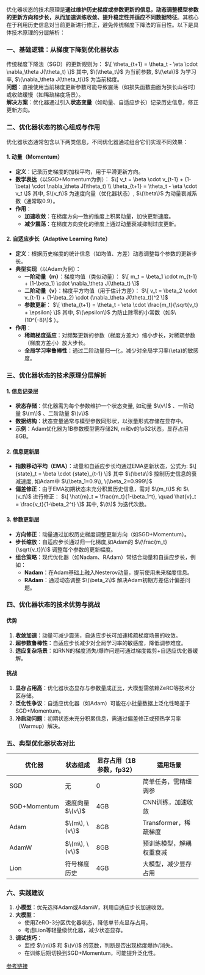优化器状态的技术原理是**通过维护历史梯度或参数更新的信息，动态调整模型参数的更新方向和步长，从而加速训练收敛、提升稳定性并适应不同数据特征**。其核心在于利用历史信息对当前更新进行修正，避免传统梯度下降法的盲目性。以下是具体技术原理的分层解析：

### **一、基础逻辑：从梯度下降到优化器状态**
传统梯度下降法（SGD）的更新规则为：
$\[
\theta_{t+1} = \theta_t - \eta \cdot \nabla_\theta J(\theta_t)
\]$
其中, $\(\theta_t\)$ 为当前参数, $\(\eta\)$ 为学习率, $\(\nabla_\theta J(\theta_t)\)$ 为当前梯度。  
**问题**：直接使用当前梯度更新参数可能导致震荡（如损失函数曲面为狭长山谷时）或收敛缓慢（如稀疏梯度场景）。  
**解决方案**：优化器通过引入**状态变量**（如动量、自适应步长）记录历史信息，修正更新方向。

### **二、优化器状态的核心组成与作用**
优化器状态通常包含以下两类信息，不同优化器通过组合它们实现不同效果：

#### **1. 动量（Momentum）**
- **定义**：记录历史梯度的加权平均，用于平滑更新方向。
- **数学表达**（以SGD+Momentum为例）：
  $\[
  v_t = \beta \cdot v_{t-1} + (1-\beta) \cdot \nabla_\theta J(\theta_t) \\
  \theta_{t+1} = \theta_t - \eta \cdot v_t
  \]$
  其中, $\(v_t\)$ 为速度向量（优化器状态）, $\(\beta\)$ 为动量衰减系数（通常取0.9）。
- **作用**：
  - **加速收敛**：在梯度方向一致的维度上积累动量，加快更新速度。
  - **减少震荡**：在梯度方向变化的维度上通过动量衰减抑制过度更新。

#### **2. 自适应步长（Adaptive Learning Rate）**
- **定义**：根据历史梯度的统计信息（如均值、方差）动态调整每个参数的更新步长。
- **典型实现**（以Adam为例）：
  - **一阶动量（m）**：梯度均值（类似动量）：
    $\[
    m_t = \beta_1 \cdot m_{t-1} + (1-\beta_1) \cdot \nabla_\theta J(\theta_t)
    \]$
  - **二阶动量（v）**：梯度平方均值（用于估计方差）：
    $\[
    v_t = \beta_2 \cdot v_{t-1} + (1-\beta_2) \cdot (\nabla_\theta J(\theta_t))^2
    \]$
  - **参数更新**：
    $\[
    \theta_{t+1} = \theta_t - \eta \cdot \frac{m_t}{\sqrt{v_t} + \epsilon}
    \]$
    其中, $\(\epsilon\)$ 为防止除零的小常数（如$\(10^{-8}\)$ ）。
- **作用**：
  - **稀疏梯度适应**：对频繁更新的参数（梯度方差大）缩小步长，对稀疏参数（梯度方差小）放大步长。
  - **全局学习率鲁棒性**：通过二阶动量归一化，减少对全局学习率\(\eta\)的敏感度。

### **三、优化器状态的技术原理分层解析**
#### **1. 信息记录层**
- **状态存储**：优化器需为每个参数维护一个状态变量, 如动量 $\(v\)$ 、一阶动量 $\(m\)$ 、二阶动量 $\(v\)$
- **数据结构**：状态变量通常与模型参数同形状，以张量形式存储在显存中。
- **示例**：Adam优化器为1B参数模型需存储2N, m和v的fp32状态，显存占用8GB。

#### **2. 信息更新层**
- **指数移动平均（EMA）**：动量和自适应步长均通过EMA更新状态，公式为:
    $\[
    {state}_t = \beta \cdot {state}_{t-1}
    \]$
  其中 $\(\beta\)$ 控制历史信息的衰减速度, 如Adam中 $\(\beta_1=0.9\), \(\beta_2=0.999\)$
- **偏差修正**：由于EMA初期状态未充分积累历史信息，需对 $\(m_t\)$ 和 $\(v_t\)$ 进行修正：
  $\[
  \hat{m}_t = \frac{m_t}{1-\beta_1^t}, \quad \hat{v}_t = \frac{v_t}{1-\beta_2^t}
  \]$
  其中, $\(t\)$ 为迭代次数。

#### **3. 参数更新层**
- **方向修正**：动量通过加权历史梯度调整更新方向（如SGD+Momentum）。
- **步长缩放**：自适应步长通过归一化梯度,如Adam的 $\(\frac{m_t}{\sqrt{v_t}}\)$ 调整每个参数的更新幅度。
- **组合策略**：现代优化器（如Nadam、RAdam）常结合动量和自适应步长，例如：
  - **Nadam**：在Adam基础上融入Nesterov动量，提前使用未来梯度信息。
  - **RAdam**：通过动态调整 $\(\beta_2\)$ 解决Adam初期方差估计偏差问题。

### **四、优化器状态的技术优势与挑战**
#### **优势**
1. **收敛加速**：动量可减少震荡，自适应步长可加速稀疏梯度场景的收敛。
2. **超参数鲁棒性**：自适应步长减少对全局学习率的敏感度，降低调参难度。
3. **适应复杂场景**：如RNN的梯度消失/爆炸问题可通过梯度裁剪+自适应优化器缓解。

#### **挑战**
1. **显存占用高**：优化器状态显存与参数量成正比，大模型需依赖ZeRO等技术分区存储。
2. **泛化性争议**：自适应优化器（如Adam）可能在小批量数据上泛化性略差于SGD+Momentum。
3. **冷启动问题**：初期状态未充分积累信息，需通过偏差修正或预热学习率（Warmup）解决。

### **五、典型优化器状态对比**
| 优化器       | 状态组成          | 显存占用（1B参数，fp32） | 适用场景               |
|--------------|-------------------|--------------------------|------------------------|
| SGD          | 无                | 0                        | 简单任务，需精细调参   |
| SGD+Momentum | 速度向量$\(v\)$     | 4GB                      | CNN训练，加速收敛       |
| Adam         | $\(m\), \(v\)$      | 8GB                      | Transformer，稀疏梯度   |
| AdamW        | $\(m\), \(v\)$      | 8GB                      | 预训练模型，解耦权重衰减|
| Lion         | 符号梯度历史      | 4GB                      | 大模型，减少显存占用   |

### **六、实践建议**
1. **小模型**：优先选择Adam或AdamW，利用自适应步长加速收敛。
2. **大模型**：
   - 使用ZeRO-3分区优化器状态，降低单节点显存占用。
   - 考虑Lion等轻量级优化器，减少状态显存。
3. **调试技巧**：
   - 监控 $\(m\)$ 和 $\(v\)$ 的范数，判断是否出现梯度爆炸/消失。
   - 在训练后期切换到SGD+Momentum，可能提升泛化性。

[参考链接](https://yiyan.baidu.com/share/71UqZZuGWN)
